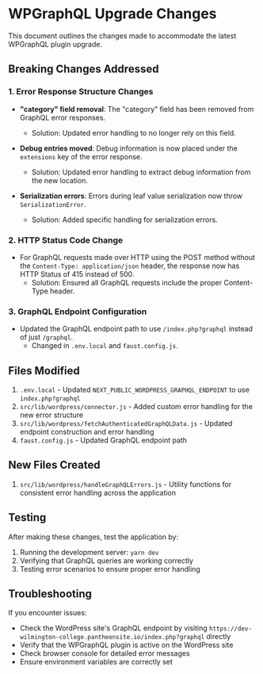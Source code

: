 # WPGraphQL Upgrade Changes

This document outlines the changes made to accommodate the latest WPGraphQL plugin upgrade.

## Breaking Changes Addressed

### 1. Error Response Structure Changes

- **"category" field removal**: The "category" field has been removed from GraphQL error responses.
  - Solution: Updated error handling to no longer rely on this field.

- **Debug entries moved**: Debug information is now placed under the `extensions` key of the error response.
  - Solution: Updated error handling to extract debug information from the new location.

- **Serialization errors**: Errors during leaf value serialization now throw `SerializationError`.
  - Solution: Added specific handling for serialization errors.

### 2. HTTP Status Code Change

- For GraphQL requests made over HTTP using the POST method without the `Content-Type: application/json` header, the response now has HTTP Status of 415 instead of 500.
  - Solution: Ensured all GraphQL requests include the proper Content-Type header.

### 3. GraphQL Endpoint Configuration

- Updated the GraphQL endpoint path to use `/index.php?graphql` instead of just `/graphql`.
  - Changed in `.env.local` and `faust.config.js`.

## Files Modified

1. `.env.local` - Updated `NEXT_PUBLIC_WORDPRESS_GRAPHQL_ENDPOINT` to use `index.php?graphql`
2. `src/lib/wordpress/connector.js` - Added custom error handling for the new error structure
3. `src/lib/wordpress/fetchAuthenticatedGraphQLData.js` - Updated endpoint construction and error handling
4. `faust.config.js` - Updated GraphQL endpoint path

## New Files Created

1. `src/lib/wordpress/handleGraphQLErrors.js` - Utility functions for consistent error handling across the application

## Testing

After making these changes, test the application by:

1. Running the development server: `yarn dev`
2. Verifying that GraphQL queries are working correctly
3. Testing error scenarios to ensure proper error handling

## Troubleshooting

If you encounter issues:

- Check the WordPress site's GraphQL endpoint by visiting `https://dev-wilmington-college.pantheonsite.io/index.php?graphql` directly
- Verify that the WPGraphQL plugin is active on the WordPress site
- Check browser console for detailed error messages
- Ensure environment variables are correctly set
